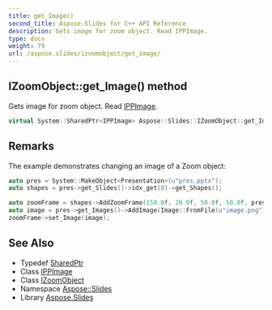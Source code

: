 ```yaml
---
title: get_Image()
second_title: Aspose.Slides for C++ API Reference
description: Gets image for zoom object. Read IPPImage.
type: docs
weight: 79
url: /aspose.slides/izoomobject/get_image/
---
```

## IZoomObject::get_Image() method


Gets image for zoom object. Read [IPPImage](../../ippimage/).

```cpp
virtual System::SharedPtr<IPPImage> Aspose::Slides::IZoomObject::get_Image()=0
```

## Remarks


The example demonstrates changing an image of a Zoom object: 
```cpp
auto pres = System::MakeObject<Presentation>(u"pres.pptx");
auto shapes = pres->get_Slides()->idx_get(0)->get_Shapes();

auto zoomFrame = shapes->AddZoomFrame(150.0f, 20.0f, 50.0f, 50.0f, pres->get_Slides()->idx_get(1));
auto image = pres->get_Images()->AddImage(Image::FromFile(u"image.png"));
zoomFrame->set_Image(image);
```

## See Also

* Typedef [SharedPtr](../../../system/sharedptr/)
* Class [IPPImage](../../ippimage/)
* Class [IZoomObject](../)
* Namespace [Aspose::Slides](../../)
* Library [Aspose.Slides](../../../)